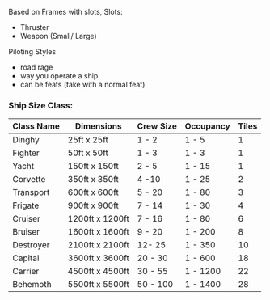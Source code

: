 Based on Frames with slots,
Slots:
- Thruster
- Weapon (Small/ Large)

Piloting Styles
- road rage
- way you operate a ship
- can be feats (take with a normal feat)


### Ship Size Class:

| Class Name | Dimensions      | Crew Size | Occupancy | Tiles |
| ---------- | --------------- | --------- | --------- | ----- |
| Dinghy     | 25ft x 25ft     | 1 - 2     | 1 - 5     | 1     |
| Fighter    | 50ft x 50ft     | 1 - 3     | 1 - 3     | 1     |
| Yacht      | 150ft x 150ft   | 2 - 5     | 1 - 15    | 1     |
| Corvette   | 350ft x 350ft   | 4 -10     | 1 - 25    | 2     |
| Transport  | 600ft x 600ft   | 5 - 20    | 1 - 80    | 3     |
| Frigate    | 900ft x 900ft   | 7 - 14    | 1 - 30    | 4     |
| Cruiser    | 1200ft x 1200ft | 7 - 16    | 1 - 80    | 6     |
| Bruiser    | 1600ft x 1600ft | 9 - 20    | 1 - 200   | 8     |
| Destroyer  | 2100ft x 2100ft | 12- 25    | 1 - 350   | 10    |
| Capital    | 3600ft x 3600ft | 20 - 30   | 1 - 600   | 18    |
| Carrier    | 4500ft x 4500ft | 30 - 55   | 1 - 1200  | 22    |
| Behemoth   | 5500ft x 5500ft | 50 - 100  | 1 - 1400  | 28    |
